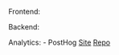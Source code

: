 Frontend:

Backend: 

Analytics:
	- PostHog
		[Site](https://posthog.com/)
		[Repo](https://github.com/posthog/posthog)	